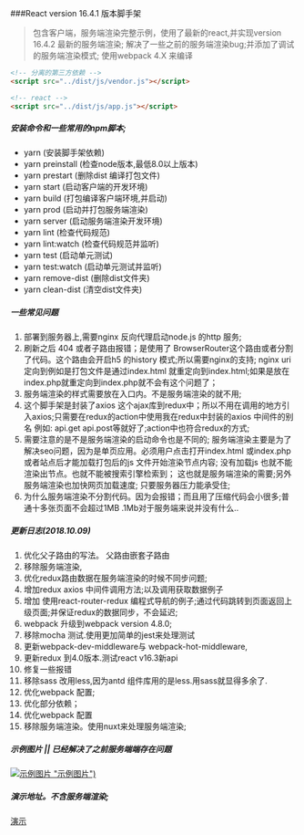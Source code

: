 ###React version 16.4.1 版本脚手架
> 包含客户端，服务端渲染完整示例，使用了最新的react,并实现version 16.4.2 最新的服务端渲染;
> 解决了一些之前的服务端渲染bug;并添加了调试的服务端渲染模式;
> 使用webpack 4.X 来编译
```html
<!-- 分离的第三方依赖 -->
<script src="../dist/js/vendor.js"></script>

<!-- react -->
<script src="../dist/js/app.js"></script>
```
##### 安装命令和一些常用的npm脚本;
- yarn    (安装脚手架依赖)
- yarn preinstall    (检查node版本,最低8.0以上版本)
- yarn prestart    (删除dist 编译打包文件)
- yarn start (启动客户端的开发环境)
- yarn build (打包编译客户端环境,并启动)
- yarn prod (启动并打包服务端渲染)
- yarn server (启动服务端渲染开发环境)
- yarn lint (检查代码规范)
- yarn lint:watch (检查代码规范并监听)
- yarn test (启动单元测试)
- yarn test:watch (启动单元测试并监听)
- yarn remove-dist (删除dist文件夹)
- yarn clean-dist (清空dist文件夹)
##### 一些常见问题
1. 部署到服务器上,需要nginx 反向代理启动node.js 的http 服务;
2. 刷新之后 404 或者子路由报错；是使用了 BrowserRouter这个路由或者分割了代码。这个路由会开启h5 的history 模式;所以需要nginx的支持; nginx uri 定向到例如是打包文件是通过index.html 就重定向到index.html;如果是放在index.php就重定向到index.php就不会有这个问题了；
3. 服务端渲染的样式需要放在入口内。不是服务端渲染的就不用;
4. 这个脚手架是封装了axios 这个ajax库到redux中；所以不用在调用的地方引入axios;只需要在redux的action中使用我在redux中封装的axios 中间件的别名  例如: api.get api.post等就好了;action中也符合redux的方式;
5. 需要注意的是不是服务端渲染的启动命令也是不同的; 服务端渲染主要是为了解决seo问题，因为是单页应用。必须用户点击打开index.html 或index.php 或者站点后才能加载打包后的js 文件开始渲染节点内容; 没有加载js 也就不能渲染出节点。也就不能被搜索引擎检索到；  这也就是服务端渲染的需要;另外服务端渲染也加快网页加载速度; 只要服务器压力能承受住;
6. 为什么服务端渲染不分割代码。因为会报错；而且用了压缩代码会小很多;普通十多张页面不会超过1MB .1Mb对于服务端来说并没有什么..
##### 更新日志(2018.10.09)
1. 优化父子路由的写法。 父路由嵌套子路由
2. 移除服务端渲染,
3. 优化redux路由数据在服务端渲染的时候不同步问题;
4. 增加redux axios 中间件调用方法;以及调用获取数据例子
5. 增加 使用react-router-redux 编程式导航的例子;通过代码跳转到页面返回上级页面;并保证redux的数据同步，不会延迟;
6. webpack 升级到webpack version 4.8.0;
7. 移除mocha 测试.使用更加简单的jest来处理测试
8. 更新webpack-dev-middleware与 webpack-hot-middleware,
9. 更新redux 到4.0版本.测试react v16.3新api
10. 修复一些报错
11. 移除sass 改用less,因为antd 组件库用的是less.用sass就显得多余了.
12. 优化webpack 配置;
13. 优化部分依赖；
14. 优化webpack 配置
15. 移除服务端渲染。使用nuxt来处理服务端渲染;
##### 示例图片 || 已经解决了之前服务端端存在问题
[![示例图片](./screen/1.gif) "示例图片")](https://whevether.github.io/react-template "示例")
##### 演示地址。不含服务端渲染;
[演示](https://whevether.github.io/react-template "演示")